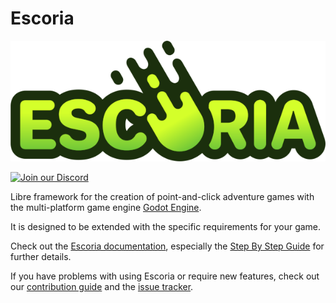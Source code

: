 # Escoria

![Escoria Logo](https://github.com/godot-escoria/.github/raw/main/design/escoria-logo-small.png)

[![Join our Discord](https://img.shields.io/discord/884336424780984330.svg?label=Join%20our%20Discord&logo=Discord&colorB=7289da&style=for-the-badge)](https://discord.com/invite/jMxJjuBY5Z)

Libre framework for the creation of point-and-click adventure games with the multi-platform game engine [Godot Engine](https://godotengine.org).

It is designed to be extended with the specific requirements for your game.

Check out the [Escoria documentation](https://docs.escoria-framework.org/), especially the [Step By Step Guide](https://docs.escoria-framework.org/en/devel/getting_started/step_by_step/index.html) for further details.

If you have problems with using Escoria or require new features, check out our [contribution guide](https://github.com/godot-escoria/.github/blob/main/CONTRIBUTING.md) and the [issue tracker](https://github.com/godot-escoria/escoria-issues/issues).
